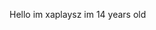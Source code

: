 Hello im xaplaysz im 14 years old

<!---
xaplayzs/xaplayzs is a ✨ special ✨ repository because its `README.md` (this file) appears on your GitHub profile.
You can click the Preview link to take a look at your changes.
--->
